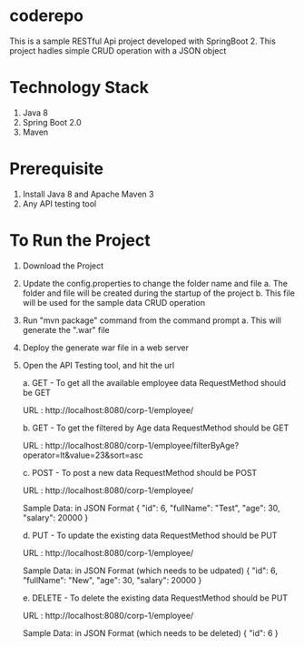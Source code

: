 # coderepo
This is a sample RESTful Api project developed with SpringBoot 2.
This project hadles simple CRUD operation with a JSON object

Technology Stack
================
1. Java 8
2. Spring Boot 2.0
3. Maven

Prerequisite
============
1. Install Java 8 and Apache Maven 3
2. Any API testing tool 

To Run the Project
==================
1. Download the Project
2. Update the config.properties to change the folder name and file
  a. The folder and file will be created during the startup of the project
  b. This file will be used for the sample data CRUD operation
3. Run "mvn package" command from the command prompt
  a. This will generate the ".war" file
4. Deploy the generate war file in a web server
5. Open the API Testing tool, and hit the url

    a. GET - To get all the available employee data
     RequestMethod should be GET
     
     URL : http://localhost:8080/corp-1/employee/
     
    b. GET - To get the filtered by Age data
    RequestMethod should be GET
    
     URL : http://localhost:8080/corp-1/employee/filterByAge?operator=lt&value=23&sort=asc

    c. POST - To post a new data
    RequestMethod should be POST
    
     URL : http://localhost:8080/corp-1/employee/
     
     Sample Data: in JSON Format
     {
        "id": 6,
        "fullName": "Test",
        "age": 30,
        "salary": 20000
    }
    
    d. PUT - To update the existing data
    RequestMethod should be PUT
    
     URL : http://localhost:8080/corp-1/employee/
     
     Sample Data: in JSON Format (which needs to be udpated)
     {
        "id": 6,
        "fullName": "New",
        "age": 30,
        "salary": 20000
    }
    
    e. DELETE - To delete the existing data
    RequestMethod should be PUT
    
     URL : http://localhost:8080/corp-1/employee/
     
     Sample Data: in JSON Format (which needs to be deleted)
     {
        "id": 6
    }
